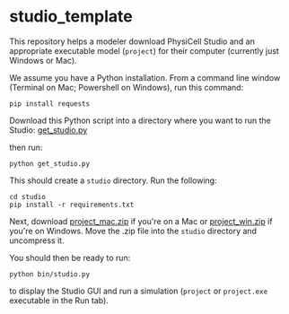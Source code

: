 # studio_template

This repository helps a modeler download PhysiCell Studio and an appropriate 
executable model (`project`) for their computer (currently just Windows or Mac).

We assume you have a Python installation. From a command line window (Terminal on Mac; 
Powershell on Windows), run this command:
```
pip install requests
```

Download this Python script into a directory where you want to run the Studio:
[get_studio.py](get_studio.py)

then run:
```
python get_studio.py
```

This should create a `studio` directory. Run the following:
```
cd studio
pip install -r requirements.txt
```

Next, download [project_mac.zip](project_mac.zip) if you're on a Mac or [project_win.zip](project_win.zip) if
you're on Windows. Move the .zip file into the `studio` directory and uncompress it.

You should then be ready to run:
```
python bin/studio.py
```
to display the Studio GUI and run a simulation (`project` or `project.exe` executable in the Run tab).

